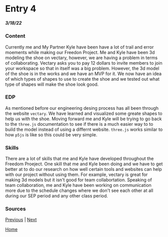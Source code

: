 # Entry 4
##### 3/18/22

### Content
Currently me and My Partner Kyle have been have a lot of trail and error moements while making our Freedon Project. Me and Kyle have been 3d modeling the shoe on vectary,
however, we are having a problem in terms of collaborating. Vectary asks you to pay 12 dollars to invite members to join your workspace so that in itself was a big problem. However, the 3d model of the shoe is in the works and we have an MVP for it. 
We now have an idea of which types of shapes to use to create the shoe and we tested out what type of shapes will make the shoe look good. 

### EDP
As mentioned before our engineering desing process has all been through the website `vectary`. We have learned and visualized some greate shapes to help us with the shoe. 
Moving forward me and Kyle will be trying to go back to the `three.js` documentation to see if there is a much easier way to to build the model instead of using a differnt website. `three.js` works similar to how `p5js` 
is like so this could be very simple. 

### Skills
There are a lot of skills that me and Kyle have developed throughout the Freedom Proeject. One skill that me and Kyle been doing and we have to get better at to do our research on how well certain tools and websites can help with our project without using them. For example, vectary is great for making 3d models but it isn't good for team collabortation. Speaking of team collaboration, me and Kyle have been working on communication more due to the schedule changes where we don't see each other at all during our SEP period and any other class period. 

### Sources 


[Previous](entry03.md) | [Next](entry05.md)

[Home](../README.md)